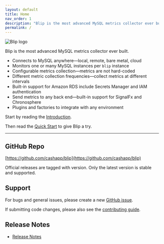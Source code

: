 ```yaml
---
layout: default
title: Home
nav_order: 1
description: "Blip is the most advanced MySQL metrics collector ever built."
permalink: /
---
```

<img src="/blip/assets/img/blip-logo.png" alt="Blip logo" />

Blip is the most advanced MySQL metrics collector ever built.

* Connects to MySQL anywhere&mdash;local, remote, bare metal, cloud
* Monitors one or many MySQL instances per `blip` instance
* Configurable metrics collection&mdash;metrics are not hard-coded
* Different metric collection frequencies&mdash;collect metrics at different intervals
* Built-in support for Amazon RDS include Secrets Manager and IAM authentication
* Send metrics to any back end&mdash;built-in support for SignalFx and Chronosphere
* Plugins and factories to integrate with any environment

Start by reading the [Introduction](v1.0/intro/concepts.html).

Then read the [Quick Start](v1.0/quick-start/) to give Blip a try.

---

## GitHub Repo

[https://github.com/cashapp/blip](https://github.com/cashapp/blip)

Official releases are tagged with version.
Only the latest version is stable and supported.

## Support

For bugs and general issues, please create a new [GitHub issue](https://github.com/cashapp/blip/issues).

If submitting code changes, please also see the [contributing guide](https://github.com/cashapp/blip/blob/main/CONTRIBUTING.md).

## Release Notes

* [Release Notes](release-notes)
